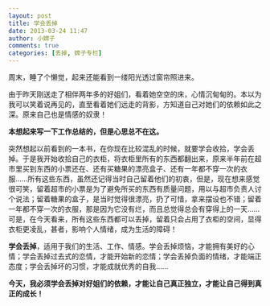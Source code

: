 ```yaml
---
layout: post
title: 学会丢掉
date: 2013-03-24 11:47
author: 小嫦子
comments: true
categories: [丢掉, 嫦子专栏]
---
```

周末，睡了个懒觉，起来还能看到一缕阳光透过窗帘照进来。

由于昨天刚送走了相伴两年多的好姐们，看着她空空的床，心情沉甸甸的。本以为我可以笑着说再见的，直至看着她们远走的背影，方知道自己对她们的依赖如此之深。原来自己也是情感的奴隶！

<strong>本想起来写一下工作总结的，但是心思总不在这。</strong>

<!--more-->

突然想起以前看到的一本书，在你现在比较混乱的时候，就要学会收拾，学会丢掉。于是我开始收拾自己的衣柜，将衣柜里所有的东西都翻出来，原来半年前在超市里买到东西的小票还在、还有买糖果的漂亮盒子、还有一年都不穿一次的衣服……所有这些东西，虽然还记得当时自己留着他们的初衷，但是，现在想来感觉很可笑，留着超市的小票是为了避免所买的东西有质量问题，用以与超市负责人讨个说法；留着糖果的盒子，是当时觉得很漂亮，扔了可惜，拿来摆设也不错；留着一年都不穿一次的衣服，那是因为它没有烂，而且总觉得总会有穿得上的一天……可是，在今天看来，所有这些东西都可以丢掉，留着只会占用了衣柜的空间，显得衣柜更凌乱，甚者，影响个人情绪，成为生活的障碍！

<strong>学会丢掉</strong>，适用于我们的生活、工作、情感。学会丢掉烦恼，才能拥有美好的心情；学会丢掉过去式的恋情，才能开始新的恋情；学会丢掉负面的情绪，才能端正态度；学会丢掉坏的习惯，才能成就优秀的自我……

<strong>今天，我必须学会丢掉对好姐们的依赖，才能让自己真正独立，才能让自己得到真正的成长！</strong>

